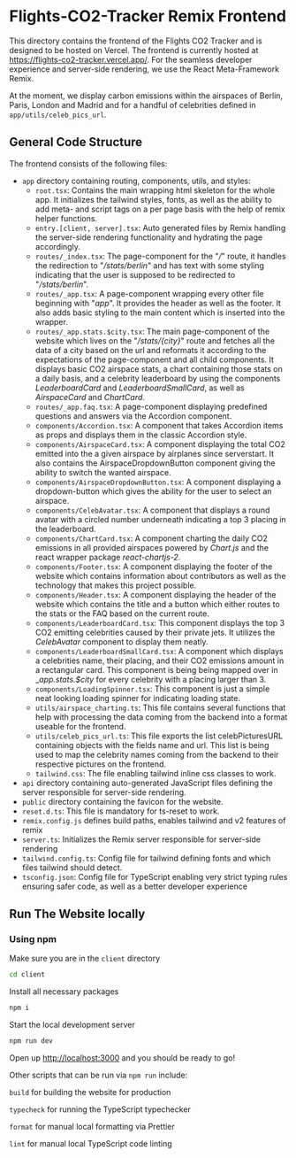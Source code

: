 # Flights-CO2-Tracker Remix Frontend

This directory contains the frontend of the Flights CO2 Tracker and is designed to be hosted on Vercel. The frontend is currently hosted at https://flights-co2-tracker.vercel.app/.
For the seamless developer experience and server-side rendering, we use the React Meta-Framework Remix.

At the moment, we display carbon emissions within the airspaces of Berlin, Paris, London and Madrid and for a handful of celebrities defined in `app/utils/celeb_pics_url`.

## General Code Structure

The frontend consists of the following files:

- `app` directory containing routing, components, utils, and styles:
  - `root.tsx`: Contains the main wrapping html skeleton for the whole app. It initializes the tailwind styles, fonts, as well as the ability to add meta- and script tags on a per page basis with the help of remix helper functions.
  - `entry.[client, server].tsx`: Auto generated files by Remix handling the server-side rendering functionality and hydrating the page accordingly.
  - `routes/_index.tsx`: The page-component for the "_/_" route, it handles the redirection to "_/stats/berlin_" and has text with some styling indicating that the user is supposed to be redirected to "_/stats/berlin_".
  - `routes/_app.tsx`: A page-component wrapping every other file beginning with "_app_". It provides the header as well as the footer. It also adds basic styling to the main content which is inserted into the wrapper.
  - `routes/_app.stats.$city.tsx`: The main page-component of the website which lives on the "_/stats/{city}_" route and fetches all the data of a city based on the url and reformats it according to the expectations of the page-component and all child components. It displays basic CO2 airspace stats, a chart containing those stats on a daily basis, and a celebrity leaderboard by using the components _LeaderboardCard_ and _LeaderboardSmallCard_, as well as _AirspaceCard_ and _ChartCard_.
  - `routes/_app.faq.tsx`: A page-component displaying predefined questions and answers via the Accordion component.
  - `components/Accordion.tsx`: A component that takes Accordion items as props and displays them in the classic Accordion style.
  - `components/AirspaceCard.tsx`: A component displaying the total CO2 emitted into the a given airspace by airplanes since serverstart. It also contains the AirspaceDropdownButton component giving the ability to switch the wanted airspace.
  - `components/AirspaceDropdownButton.tsx`: A component displaying a dropdown-button which gives the ability for the user to select an airspace.
  - `components/CelebAvatar.tsx`: A component that displays a round avatar with a circled number underneath indicating a top 3 placing in the leaderboard.
  - `components/ChartCard.tsx`: A component charting the daily CO2 emissions in all provided airspaces powered by _Chart.js_ and the react wrapper package _react-chartjs-2_.
  - `components/Footer.tsx`: A component displaying the footer of the website which contains information about contributors as well as the technology that makes this project possible.
  - `components/Header.tsx`: A component displaying the header of the website which contains the title and a button which either routes to the stats or the FAQ based on the current route.
  - `components/LeaderboardCard.tsx`: This component displays the top 3 CO2 emitting celebrities caused by their private jets. It utilizes the _CelebAvatar_ component to display them neatly.
  - `components/LeaderboardSmallCard.tsx`: A component which displays a celebrities name, their placing, and their CO2 emissions amount in a rectangular card. This component is being being mapped over in \__app.stats.$city_ for every celebrity with a placing larger than 3.
  - `components/LoadingSpinner.tsx`: This component is just a simple neat looking loading spinner for indicating loading state.
  - `utils/airspace_charting.ts`: This file contains several functions that help with processing the data coming from the backend into a format useable for the frontend.
  - `utils/celeb_pics_url.ts`: This file exports the list celebPicturesURL containing objects with the fields name and url. This list is being used to map the celebrity names coming from the backend to their respective pictures on the frontend.
  - `tailwind.css`: The file enabling tailwind inline css classes to work.
- `api` directory containing auto-generated JavaScript files defining the server responsible for server-side rendering.
- `public` directory containing the favicon for the website.
- `reset.d.ts`: This file is mandatory for ts-reset to work.
- `remix.config.js` defines build paths, enables tailwind and v2 features of remix
- `server.ts`: Initializes the Remix server responsible for server-side rendering
- `tailwind.config.ts`: Config file for tailwind defining fonts and which files tailwind should detect.
- `tsconfig.json`: Config file for TypeScript enabling very strict typing rules ensuring safer code, as well as a better developer experience

## Run The Website locally

### Using npm

Make sure you are in the `client` directory

```zsh
cd client
```

Install all necessary packages

```zsh
npm i
```

Start the local development server

```zsh
npm run dev
```

Open up [http://localhost:3000](http://localhost:3000) and you should be ready to go!

Other scripts that can be run via `npm run` include:

`build` for building the website for production

`typecheck` for running the TypeScript typechecker

`format` for manual local formatting via Prettier

`lint` for manual local TypeScript code linting
